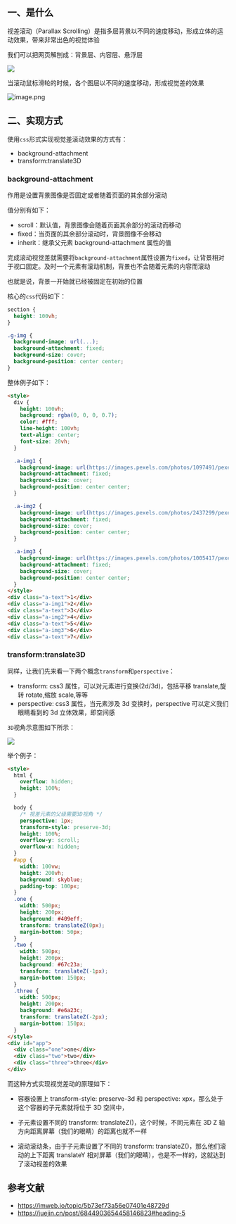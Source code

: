 ## 一、是什么

视差滚动（Parallax Scrolling）是指多层背景以不同的速度移动，形成立体的运动效果，带来非常出色的视觉体验

我们可以把网页解刨成：背景层、内容层、悬浮层

![](https://static.vue-js.com/57c942a0-a1cc-11eb-85f6-6fac77c0c9b3.png)

当滚动鼠标滑轮的时候，各个图层以不同的速度移动，形成视觉差的效果

![image.png](https://static.vue-js.com/e57ab280-a1dd-11eb-ab90-d9ae814b240d.png)

## 二、实现方式

使用`css`形式实现视觉差滚动效果的方式有：

- background-attachment
- transform:translate3D

### background-attachment

作用是设置背景图像是否固定或者随着页面的其余部分滚动

值分别有如下：

- scroll：默认值，背景图像会随着页面其余部分的滚动而移动
- fixed：当页面的其余部分滚动时，背景图像不会移动
- inherit：继承父元素 background-attachment 属性的值

完成滚动视觉差就需要将`background-attachment`属性设置为`fixed`，让背景相对于视口固定。及时一个元素有滚动机制，背景也不会随着元素的内容而滚动

也就是说，背景一开始就已经被固定在初始的位置

核心的`css`代码如下：

```css
section {
  height: 100vh;
}

.g-img {
  background-image: url(...);
  background-attachment: fixed;
  background-size: cover;
  background-position: center center;
}
```

整体例子如下：

```html
<style>
  div {
    height: 100vh;
    background: rgba(0, 0, 0, 0.7);
    color: #fff;
    line-height: 100vh;
    text-align: center;
    font-size: 20vh;
  }

  .a-img1 {
    background-image: url(https://images.pexels.com/photos/1097491/pexels-photo-1097491.jpeg);
    background-attachment: fixed;
    background-size: cover;
    background-position: center center;
  }

  .a-img2 {
    background-image: url(https://images.pexels.com/photos/2437299/pexels-photo-2437299.jpeg);
    background-attachment: fixed;
    background-size: cover;
    background-position: center center;
  }

  .a-img3 {
    background-image: url(https://images.pexels.com/photos/1005417/pexels-photo-1005417.jpeg);
    background-attachment: fixed;
    background-size: cover;
    background-position: center center;
  }
</style>
<div class="a-text">1</div>
<div class="a-img1">2</div>
<div class="a-text">3</div>
<div class="a-img2">4</div>
<div class="a-text">5</div>
<div class="a-img3">6</div>
<div class="a-text">7</div>
```

### transform:translate3D

同样，让我们先来看一下两个概念`transform`和`perspective`：

- transform: css3 属性，可以对元素进行变换(2d/3d)，包括平移 translate,旋转 rotate,缩放 scale,等等
- perspective: css3 属性，当元素涉及 3d 变换时，perspective 可以定义我们眼睛看到的 3d 立体效果，即空间感

`3D`视角示意图如下所示：

![](https://static.vue-js.com/24f37dd0-a18d-11eb-85f6-6fac77c0c9b3.png)

举个例子：

```html
<style>
  html {
    overflow: hidden;
    height: 100%;
  }

  body {
    /* 视差元素的父级需要3D视角 */
    perspective: 1px;
    transform-style: preserve-3d;
    height: 100%;
    overflow-y: scroll;
    overflow-x: hidden;
  }
  #app {
    width: 100vw;
    height: 200vh;
    background: skyblue;
    padding-top: 100px;
  }
  .one {
    width: 500px;
    height: 200px;
    background: #409eff;
    transform: translateZ(0px);
    margin-bottom: 50px;
  }
  .two {
    width: 500px;
    height: 200px;
    background: #67c23a;
    transform: translateZ(-1px);
    margin-bottom: 150px;
  }
  .three {
    width: 500px;
    height: 200px;
    background: #e6a23c;
    transform: translateZ(-2px);
    margin-bottom: 150px;
  }
</style>
<div id="app">
  <div class="one">one</div>
  <div class="two">two</div>
  <div class="three">three</div>
</div>
```

而这种方式实现视觉差动的原理如下：

- 容器设置上 transform-style: preserve-3d 和 perspective: xpx，那么处于这个容器的子元素就将位于 3D 空间中，

- 子元素设置不同的 transform: translateZ()，这个时候，不同元素在 3D Z 轴方向距离屏幕（我们的眼睛）的距离也就不一样

- 滚动滚动条，由于子元素设置了不同的 transform: translateZ()，那么他们滚动的上下距离 translateY 相对屏幕（我们的眼睛），也是不一样的，这就达到了滚动视差的效果

## 参考文献

- https://imweb.io/topic/5b73ef73a56e07401e48729d
- https://juejin.cn/post/6844903654458146823#heading-5
